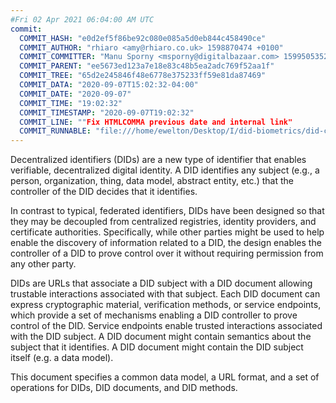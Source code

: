```yaml
---
#Fri 02 Apr 2021 06:04:00 AM UTC
commit:
  COMMIT_HASH: "e0d2ef5f86be92c080e085a5d0eb844c458490ce"
  COMMIT_AUTHOR: "rhiaro <amy@rhiaro.co.uk> 1598870474 +0100"
  COMMIT_COMMITTER: "Manu Sporny <msporny@digitalbazaar.com> 1599505352 -0400"
  COMMIT_PARENT: "ee5673ed123a7e18e83c48b5ea2adc769f52aa1f"
  COMMIT_TREE: "65d2e245846f48e6778e375233ff59e81da87469"
  COMMIT_DATA: "2020-09-07T15:02:32-04:00"
  COMMIT_DATE: "2020-09-07"
  COMMIT_TIME: "19:02:32"
  COMMIT_TIMESTAMP: "2020-09-07T19:02:32"
  COMMIT_LINE: ""Fix HTMLCOMMA previous date and internal link"
  COMMIT_RUNNABLE: "file:///home/ewelton/Desktop/I/did-biometrics/did-core-dataset/analysis/gitinfo/e0d2ef5f86be92c080e085a5d0eb844c458490ce/snapshot/index.html"
---
```


<section id="abstract">
<p>
<a>Decentralized identifiers</a> (DIDs) are a new type of identifier that
enables verifiable, decentralized digital identity. A <a>DID</a> identifies any
subject (e.g., a person, organization, thing, data model, abstract entity, etc.)
that the controller of the <a>DID</a> decides that it identifies.

In contrast to typical, federated identifiers, DIDs have been designed
so that they may be decoupled from centralized registries, identity providers,
and certificate authorities. Specifically, while other parties might be used
to help enable the discovery of information related to a <a>DID</a>,
the design enables the controller of a <a>DID</a> to prove control over it
without requiring permission from any other party.

<a>DID</a>s are URLs that associate
a <a>DID subject</a> with a <a>DID document</a> allowing trustable interactions
associated with that subject. Each <a>DID document</a> can express cryptographic
material, verification methods, or <a>service endpoints</a>, which provide a set
of mechanisms enabling a <a>DID controller</a> to prove control of the
<a>DID</a>. <a>Service endpoints</a> enable trusted interactions associated with
the <a>DID subject</a>. A <a>DID document</a> might contain semantics about the
subject that it identifies. A <a>DID document</a> might contain the <a>DID
subject</a> itself (e.g. a data model).
    </p>
<p>
This document specifies a common data model, a URL format, and a set of
operations for <a>DIDs</a>, <a>DID documents</a>, and <a>DID methods</a>.
    </p>
</section>
